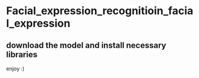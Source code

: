 # Facial_expression_recognitioin_facial_expression

## download the model and install necessary libraries 
enjoy :)

